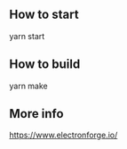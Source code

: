 ## How to start

yarn start

## How to build

yarn make

## More info

https://www.electronforge.io/
